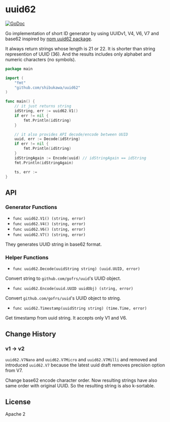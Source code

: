 # uuid62

[![GoDoc](http://godoc.org/github.com/shibukawa/uuid62?status.svg)](http://godoc.org/github.com/shibukawa/uuid62)

Go implementation of short ID generator by using UUIDv1, V4, V6, V7 and base62 inspired by [npm uuid62 package](https://www.npmjs.com/package/uuid62).

It always return strings whose length is 21 or 22. It is shorter than string represention of UUID (36).
And the results includes only alphabet and numeric characters (no symbols).

```go
package main

import (
	"fmt"
	"github.com/shibukawa/uuid62"
)

func main() {
	// it just returns string
	idString, err := uuid62.V1()
	if err != nil {
		fmt.Println(idString)
	}

	// it also provides API decode/encode between UUID
	uuid, err := Decode(idString)
	if err != nil {
		fmt.Println(idString)
	}
	idStringAgain := Encode(uuid) // idStringAgain == idString
	fmt.Println(idStringAgain)

	ts, err :=
}
```

## API

### Generator Functions

- `func uuid62.V1() (string, error)`
- `func uuid62.V4() (string, error)`
- `func uuid62.V6() (string, error)`
- `func uuid62.V7() (string, error)`

They generates UUID string in base62 format.

### Helper Functions

- `func uuid62.Decode(uuidString string) (uuid.UUID, error)`

Convert string to `github.com/gofrs/uuid`'s UUID object.

- `func uuid62.Encode(uuid.UUID uuidObj) (string, error)`

Convert `github.com/gofrs/uuid`'s UUID object to string.

- `func uuid62.Timestamp(uuidString string) (time.Time, error)`

Get timestamp from uuid string. It accepts only V1 and V6.

## Change History

### v1 -> v2

``uuid62.V7Nano`` and ``uuid62.V7Micro`` and ``uuid62.V7Milli`` and removed and introduced ``uuid62.V7`` because the latest uuid draft removes precision option from V7.

Change base62 encode character order. Now resulting strings have also same order with original UUID. So the resulting string is also k-sortable.

## License

Apache 2
